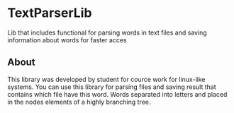 # TextParserLib
Lib that includes functional for parsing words in text files and saving information about words for faster acces

## About
This library was developed by student for cource work for linux-like systems.
You can use this library for parsing files and saving result that contains which file have this word.
Words separated into letters and placed in the nodes elements of a highly branching tree.